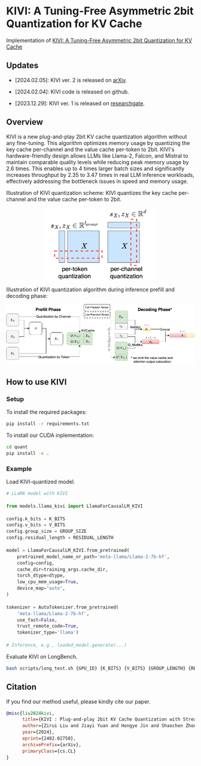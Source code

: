 # KIVI: A Tuning-Free Asymmetric 2bit Quantization for KV Cache

Implementation of [KIVI: A Tuning-Free Asymmetric 2bit Quantization for KV Cache](https://arxiv.org/abs/2402.02750)

## Updates

- [2024.02.05]: KIVI ver. 2 is released on [arXiv](https://arxiv.org/abs/2402.02750).

- [2024.02.04]: KIVI code is released on github.

- [2023.12.29]: KIVI ver. 1 is released on [researchgate](https://www.researchgate.net/publication/376831635_KIVI_Plug-and-play_2bit_KV_Cache_Quantization_with_Streaming_Asymmetric_Quantization).

## Overview

KIVI is a new plug-and-play 2bit KV cache quantization algorithm without any fine-tuning. This algorithm optimizes memory usage by quantizing the key cache per-channel and the value cache per-token to 2bit. KIVI's hardware-friendly design allows LLMs like Llama-2, Falcon, and Mistral to maintain comparable quality levels while reducing peak memory usage by 2.6 times. This enables up to 4 times larger batch sizes and significantly increases throughput by 2.35 to 3.47 times in real LLM inference workloads, effectively addressing the bottleneck issues in speed and memory usage.

Illustration of KIVI quantization scheme:
KIVI quantizes the key cache per-channel and the value cache per-token to 2bit.
<p align="center">
<img width="300" src="./img/quant_scheme.png">
</p>

Illustration of KIVI quantization algorithm during inference prefill and decoding phase:
<p align="center">
<img width="800" src="./img/algo.png">
</p>

## How to use KIVI

### Setup

To install the required packages:

```bash
pip install -r requirements.txt
```

To install our CUDA inplementation:

```bash
cd quant
pip install -e .
```

### Example

Load KIVI-quantized model.

```python
# LLaMA model with KIVI

from models.llama_kivi import LlamaForCausalLM_KIVI

config.k_bits = K_BITS
config.v_bits = V_BITS
config.group_size = GROUP_SIZE
config.residual_length = RESIDUAL_LENGTH

model = LlamaForCausalLM_KIVI.from_pretrained(
    pretrained_model_name_or_path='meta-llama/Llama-2-7b-hf',
    config=config,
    cache_dir=training_args.cache_dir,
    torch_dtype=dtype,
    low_cpu_mem_usage=True,
    device_map="auto",
)

tokenizer = AutoTokenizer.from_pretrained(
    'meta-llama/Llama-2-7b-hf', 
    use_fast=False, 
    trust_remote_code=True, 
    tokenizer_type='llama')

# Inference, e.g., loaded_model.generate(...)
```

Evaluate KIVI on LongBench.

```bash
bash scripts/long_test.sh {GPU_ID} {K_BITS} {V_BITS} {GROUP_LENGTH} {RESIDUAL_LENGTH} {MODEL_NAME}
```

## Citation

If you find our method useful, please kindly cite our paper.

```bibtex
@misc{liu2024kivi,
      title={KIVI : Plug-and-play 2bit KV Cache Quantization with Streaming Asymmetric Quantization}, 
      author={Zirui Liu and Jiayi Yuan and Hongye Jin and Shaochen Zhong and Zhaozhuo Xu and Braverman, Vladimir and Beidi Chen and Xia Hu},
      year={2024},
      eprint={2402.02750},
      archivePrefix={arXiv},
      primaryClass={cs.CL}
}
```
